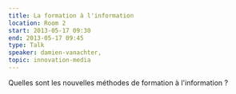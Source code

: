 ```yaml
---
title: La formation à l'information
location: Room 2
start: 2013-05-17 09:30
end: 2013-05-17 09:45
type: Talk
speaker: damien-vanachter,
topic: innovation-media
---
```


Quelles sont les nouvelles méthodes de formation à l'information ?